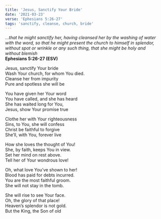 ```yaml
---
title: 'Jesus, Sanctify Your Bride'
date: '2021-03-23'
verse: 'Ephesians 5:26-27'
tags: 'sanctify, cleanse, church, bride'
---
```


*...that he might sanctify her, having cleansed her by the washing of water with the word, so that he might present the church to himself in splendor, without spot or wrinkle or any such thing, that she might be holy and without blemish*  
**Ephesians 5:26-27 (ESV)**

Jesus, sanctify Your bride  
Wash Your church, for whom You died.  
Cleanse her from impurity  
Pure and spotless she will be

You have given her Your word  
You have called, and she has heard  
She has waited long for You,  
Jesus, show Your promise true

Clothe her with Your righteousness  
Sins, to You, she will confess  
Christ be faithful to forgive  
She’ll, with You, forever live

How she loves the thought of You!  
She, by faith, keeps You in view.  
Set her mind on rest above.  
Tell her of Your wondrous love!

Oh, what love You’ve shown to her!  
Blood has paid for debts incurred.  
You are the most faithful groom.  
She will not stay in the tomb.

She will rise to see Your face.  
Oh, the glory of that place!  
Heaven’s splendor is not gold.  
But the King, the Son of old
